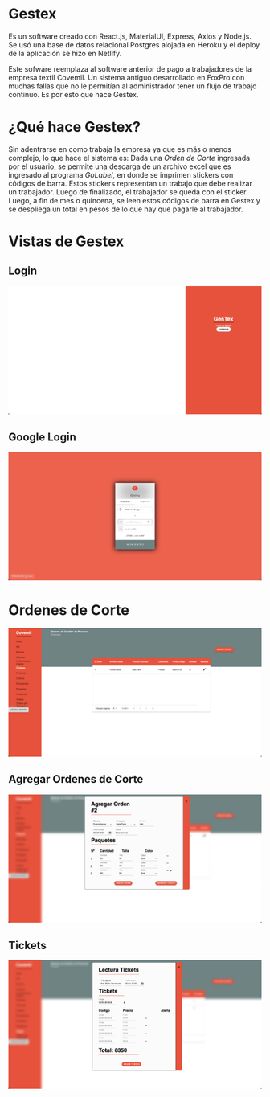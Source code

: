 # Gestex
Es un software creado con React.js, MaterialUI, Express, Axios y Node.js. Se usó una base de datos relacional Postgres alojada en Heroku y el deploy de la aplicación se hizo en Netlify.

Este sofware reemplaza al software anterior de pago a trabajadores de la empresa textil Covemil. Un sistema antiguo desarrollado en FoxPro con muchas fallas que no le permitían al administrador tener un flujo de trabajo continuo. Es por esto que nace Gestex.

# ¿Qué hace Gestex?
Sin adentrarse en como trabaja la empresa ya que es más o menos complejo, lo que hace el sistema es: Dada una *Orden de Corte* ingresada por el usuario, se permite una descarga de un archivo excel que es ingresado al programa *GoLabel*, en donde se imprimen stickers con códigos de barra. Estos stickers representan un trabajo que debe realizar un trabajador. Luego de finalizado, el trabajador se queda con el sticker. Luego, a fin de mes o quincena, se leen estos códigos de barra en Gestex y se despliega un total en pesos de lo que hay que pagarle al trabajador. 

# Vistas de Gestex
## Login
![Login](imagenes/login.png)
## Google Login
![Google-login](imagenes/google-login.png)
# Ordenes de Corte
![Ordenes](imagenes/ordenes-de-corte.png)
## Agregar Ordenes de Corte
![Ordenes](imagenes/agregar-ordenes.png)
## Tickets
![Tickets](imagenes/agregar-tickets.png)


